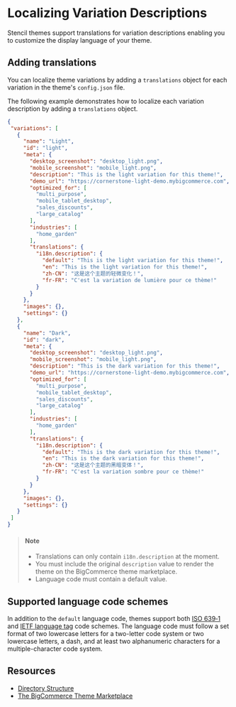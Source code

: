 # Localizing Variation Descriptions



Stencil themes support translations for variation descriptions enabling you to customize the display language of your theme.

## Adding translations

You can localize theme variations by adding a `translations` object for each variation in the theme's `config.json` file. 

The following example demonstrates how to localize each variation description by adding a `translations` object.

```json
{
 "variations": [
   {
     "name": "Light",
     "id": "light",
     "meta": {
       "desktop_screenshot": "desktop_light.png",
       "mobile_screenshot": "mobile_light.png",
       "description": "This is the light variation for this theme!",
       "demo_url": "https://cornerstone-light-demo.mybigcommerce.com",
       "optimized_for": [
         "multi_purpose",
         "mobile_tablet_desktop",
         "sales_discounts",
         "large_catalog"
       ],
       "industries": [
         "home_garden"
       ],
       "translations": {
         "i18n.description": {
           "default": "This is the light variation for this theme!",
           "en": "This is the light variation for this theme!",
           "zh-CN": "这是这个主题的轻微变化！",
           "fr-FR": "C'est la variation de lumière pour ce thème!"
         }
       }
     },
     "images": {},
     "settings": {}
   },
   {
     "name": "Dark",
     "id": "dark",
     "meta": {
       "desktop_screenshot": "desktop_light.png",
       "mobile_screenshot": "mobile_light.png",
       "description": "This is the dark variation for this theme!",
       "demo_url": "https://cornerstone-light-demo.mybigcommerce.com",
       "optimized_for": [
         "multi_purpose",
         "mobile_tablet_desktop",
         "sales_discounts",
         "large_catalog"
       ],
       "industries": [
         "home_garden"
       ],
       "translations": {
         "i18n.description": {
           "default": "This is the dark variation for this theme!",
           "en": "This is the dark variation for this theme!",
           "zh-CN": "这是这个主题的黑暗变体！",
           "fr-FR": "C'est la variation sombre pour ce thème!"
         }
       }
     },
     "images": {},
     "settings": {}
   }
 ]
}
```

<!-- theme: info -->
> #### Note
> * Translations can only contain `i18n.description` at the moment.
> * You must include the original `description` value to render the theme on the BigCommerce theme marketplace.
> * Language code must contain a default value.


## Supported language code schemes

In addition to the `default` language code, themes support both [ISO 639‑1](https://en.wikipedia.org/wiki/ISO_639-1) and [IETF language tag](https://en.wikipedia.org/wiki/IETF_language_tag) code schemes.
The language code must follow a set format of two lowercase letters for a two-letter code system or two lowercase letters, a dash, and at least two alphanumeric characters for a multiple-character code system.

## Resources

* [Directory Structure](/stencil-docs/storefront-customization/directory-structure)
* [The BigCommerce Theme Marketplace](https://support.bigcommerce.com/s/article/The-Bigcommerce-Themes-Marketplace?language=en_US)
